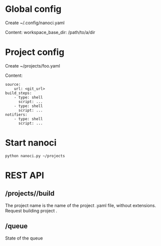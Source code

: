 # Global config

Create ~/.config/nanoci.yaml

Content:
    workspace_base_dir: /path/to/a/dir

# Project config

Create ~/projects/foo.yaml

Content:

    source:
        url: <git_url>
    build_steps:
        - type: shell
          script: ...
        - type: shell
          script: ...
    notifiers:
        - type: shell
          script: ...

# Start nanoci

`python nanoci.py ~/projects`

# REST API

## /projects/<name>/build

The project name is the name of the project .yaml file, without extensions.
Request building project <name>.

## /queue

State of the queue
